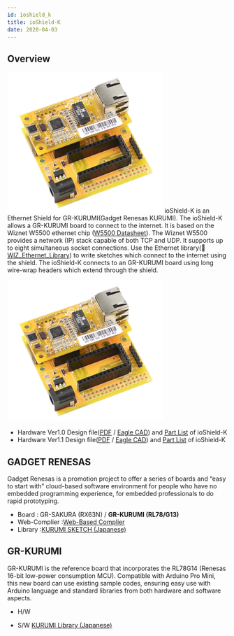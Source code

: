 ```yaml
---
id: ioshield_k
title: ioShield-K
date: 2020-04-03
---
```


## Overview

![](/img/osh/ioshield-k/io_s_k.png) ioShield-K is an Ethernet Shield for GR-KURUMI(Gadget Renesas KURUMI). The ioShield-K allows a GR-KURUMI board to connect to the internet. It is based on the Wiznet W5500 ethernet chip ([W5500 Datasheet](../iEthernet/W5500/datasheet)). The Wiznet W5500 provides a network (IP) stack capable of both TCP and UDP. It supports up to eight simultaneous socket connections. Use the Ethernet library(📄[WIZ_Ethernet_Library](https://github.com/Wiznet/WIZ_Ethernet_Library)) to write sketches which connect to the internet using the shield. The ioShield-K connects to an GR-KURUMI board using long wire-wrap headers which extend through the shield.

![](/img/osh/ioshield-k/io_s_k.png)

  - Hardware Ver1.0 Design file([PDF](/img/osh/ioshield-k/ioshield-k.pdf) / [Eagle CAD](/img/osh/ioshield-k/ioshield-k_eaglecad.zip)) and [Part List](/img/osh/ioshield-k/ioshield-k_v1_0_pl_130904.pdf) of ioShield-K
  - Hardware Ver1.1 Design file([PDF](/img/osh/ioshield-k/ioshield-k_v1.1_sch.pdf) / [Eagle CAD](/img/osh/ioshield-k/io_shield-k_ver1_1.zip)) and [Part List](/img/osh/ioshield-k/ioshield-k_v1_1_pl_140120.pdf) of ioShield-K

## GADGET RENESAS

Gadget Renesas is a promotion project to offer a series of boards and
“easy to start with” cloud-based software environment for people who
have no embedded programming experience, for embedded professionals to
do rapid prototyping. 


 * Board        : GR-SAKURA (RX63N) / **__GR-KURUMI (RL78/G13)__**
 * Web-Complier :[Web-Based Complier](http://www.renesas.com/products/promotion/gr/index.jsp) 
 * Library      :[KURUMI SKETCH (Japanese)](http://tool-cloud.renesas.com/Renesas/ref_kurumi/gr_reference_j.html)




## GR-KURUMI

GR-KURUMI is the reference board that incorporates the RL78G14 (Renesas
16-bit low-power consumption MCU). Compatible with Arduino Pro Mini,
this new board can use existing sample codes, ensuring easy use with
Arduino language and standard libraries from both hardware and software
aspects. 

  - H/W





  - S/W [KURUMI Library
    (Japanese)](<http://renesasrulz.com/app_kits_and_demo_boards/gadget_renesas_user_forum/f/128/t/3968.aspx>)


